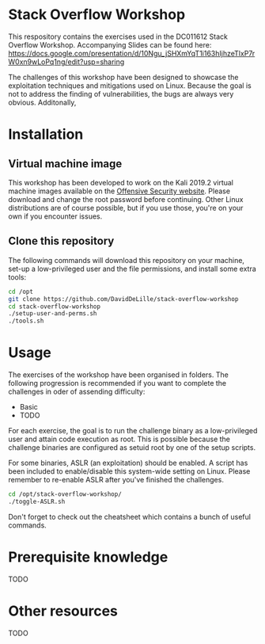# Stack Overflow Workshop
This respository contains the exercises used in the DC011612 Stack Overflow Workshop.
Accompanying Slides can be found here: https://docs.google.com/presentation/d/10Ngu_jSHXmYqT1i163hIjhzeTlxP7rW0xn9wLoPq1ng/edit?usp=sharing

The challenges of this workshop have been designed to showcase the exploitation techniques and mitigations used on Linux. Because the goal is not to address the finding of vulnerabilities, the bugs are always very obvious. Additonally,  

# Installation
## Virtual machine image
This workshop has been developed to work on the Kali 2019.2 virtual machine images available on the [Offensive Security website](https://www.offensive-security.com/kali-linux-vm-vmware-virtualbox-image-download/). Please download and change the root password before continuing. Other Linux distributions are of course possible, but if you use those, you're on your own if you encounter issues.

## Clone this repository
The following commands will download this repository on your machine, set-up a low-privileged user and the file permissions, and install some extra tools:
``` bash
cd /opt
git clone https://github.com/DavidDeLille/stack-overflow-workshop
cd stack-overflow-workshop
./setup-user-and-perms.sh
./tools.sh
```

# Usage
The exercises of the workshop have been organised in folders. The following progression is recommended if you want to complete the challenges in oder of assending difficulty:

* Basic
* TODO

For each exercise, the goal is to run the challenge binary as a low-privileged user and attain code execution as root. This is possible because the challenge binaries are configured as setuid root by one of the setup scripts.

For some binaries, ASLR (an exploitation) should be enabled. A script has been included to enable/disable this system-wide setting on Linux. Please remember to re-enable ASLR after you've finished the challenges.

``` bash
cd /opt/stack-overflow-workshop/
./toggle-ASLR.sh
```

Don't forget to check out the cheatsheet which contains a bunch of useful commands.

# Prerequisite knowledge
TODO

# Other resources
TODO

